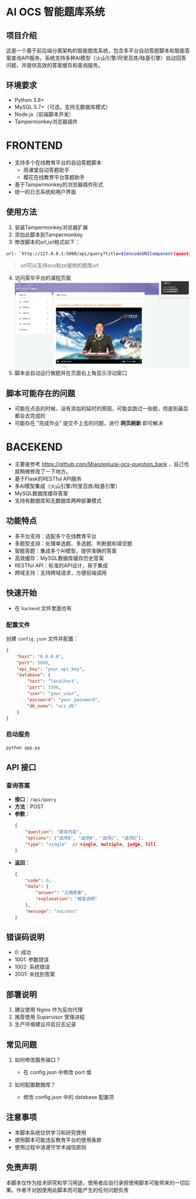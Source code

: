 # AI OCS 智能题库系统

## 项目介绍
这是一个基于前后端分离架构的智能题库系统，包含多平台自动答题脚本和智能答案查询API服务。系统支持多种AI模型（火山引擎/阿里百炼/硅基引擎）自动回答问题，并提供高效的答案缓存和查询服务。

## 环境要求
- Python 3.8+
- MySQL 5.7+（可选，支持无数据库模式）
- Node.js（前端脚本开发）
- Tampermonkey浏览器插件

# FRONTEND
- 支持多个在线教育平台的自动答题脚本
  - 雨课堂自动答题助手
  - 樱花在线教育平台答题助手
- 基于Tampermonkey的浏览器插件形式
- 统一的日志系统和用户界面

## 使用方法
1. 安装Tampermonkey浏览器扩展
2. 添加此脚本到Tampermonkey
3. 修改脚本的url,url格式如下：
```bash
url: `http://127.0.0.1:5000/api/query?title=${encodeURIComponent(question)}&options=${encodeURIComponent(JSON.stringify(options))}&type=${encodeURIComponent(type)}`,

```  
> url可以支持ocs和ze提供的题库url
4. 访问英华平台的课程页面
![示例图片](./example.png)   
5. 脚本会自动运行做题并在页面右上角显示浮动窗口

## 脚本可能存在的问题
- 可能在点击的时候，没有添加的延时的原因，可能会跳过一些题，但是到最后都会去完成的
- 可能存在 “完成作业” 提交不上去的问题，进行 __网页刷新__ 即可解决

# BACEKEND
- 主要是参考 https://github.com/Miaozeqiu/ai-ocs-question_bank ，自己也就稍微修改了一下地方。
- 基于Flask的RESTful API服务
- 多AI模型集成（火山引擎/阿里百炼/硅基引擎）
- MySQL数据库缓存答案
- 支持有数据库和无数据库两种部署模式
  
## 功能特点
- 多平台支持：适配多个在线教育平台
- 多题型支持：处理单选题、多选题、判断题和填空题
- 智能答题：集成多个AI模型，提供准确的答案
- 高效缓存：MySQL数据库缓存历史答案
- RESTful API：标准的API设计，易于集成
- 跨域支持：支持跨域请求，方便前端调用

## 快速开始

- 在 `backend` 文件里面也有

###  配置文件
创建 `config.json` 文件并配置：
```json
{
    "host": "0.0.0.0",
    "port": 5000,
    "api_key": "your_api_key",
    "database": {
        "host": "localhost",
        "port": 3306,
        "user": "your_user",
        "password": "your_password",
        "db_name": "ocs_db"
    }
}
```

###  启动服务
```bash
python app.py
```

## API 接口

### 查询答案
- **接口**：`/api/query`
- **方法**：POST
- **参数**：
  ```json
  {
      "question": "题目内容",
      "options": ["选项A", "选项B", "选项C", "选项D"],
      "type": "single"  // single, multiple, judge, fill
  }
  ```
- **返回**：
  ```json
  {
      "code": 0,
      "data": {
          "answer": "正确答案",
          "explanation": "解答说明"
      },
      "message": "success"
  }
  ```

## 错误码说明
- 0: 成功
- 1001: 参数错误
- 1002: 系统错误
- 2001: 未找到答案

## 部署说明
1. 建议使用 Nginx 作为反向代理
2. 推荐使用 Supervisor 管理进程
3. 生产环境建议开启日志记录

## 常见问题
1. 如何修改服务端口？
   - 在 config.json 中修改 port 值

2. 如何配置数据库？
   - 修改 config.json 中的 database 配置项


## 注意事项
- 本脚本系统仅供学习和研究使用
- 使用脚本可能违反教育平台的使用条款
- 使用过程中请遵守学术诚信原则

## 免责声明
本脚本仅作为技术研究和学习用途，使用者应自行承担使用脚本可能带来的一切后果。作者不对因使用此脚本而可能产生的任何问题负责
